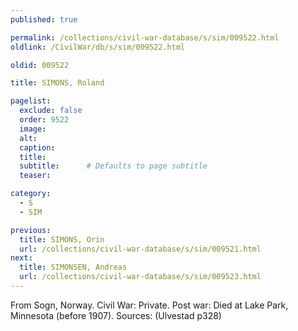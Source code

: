 ```yaml
---
published: true

permalink: /collections/civil-war-database/s/sim/009522.html
oldlink: /CivilWar/db/s/sim/009522.html

oldid: 009522

title: SIMONS, Roland

pagelist:
  exclude: false
  order: 9522
  image: 
  alt:
  caption:
  title:
  subtitle:      # Defaults to page subtitle
  teaser:

category: 
  - S 
  - SIM

previous:
  title: SIMONS, Orin
  url: /collections/civil-war-database/s/sim/009521.html  
next:
  title: SIMONSEN, Andreas
  url: /collections/civil-war-database/s/sim/009523.html   
---
```

From Sogn, Norway. Civil War: Private. Post war: Died at Lake Park, Minnesota (before 1907). Sources: (Ulvestad p328)